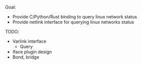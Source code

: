 Goal:
 * Provide C/Python/Rust binding to query linux network status
 * Provide netlink interface for querying linux networks status

TODO:
 * Varlink interface
    * Query
 * Iface plugin design
 * Bond, bridge
